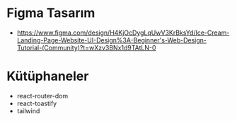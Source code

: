 # Figma Tasarım

- https://www.figma.com/design/H4KjOcDygLqUwV3KrBksYd/Ice-Cream-Landing-Page-Website-UI-Design%3A-Beginner's-Web-Design-Tutorial-(Community)?t=wXzv3BNx1d9TAtLN-0

# Kütüphaneler

- react-router-dom
- react-toastify
- tailwind

